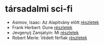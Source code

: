 # társadalmi sci-fi

- Asimov, Isaac: Az Alapítvány előtt [részletek](../_details/Asimov%2C%20Isaac.md#id_1183)
- Frank Herbert: Dune [részletek](../_details/Frank%20Herbert.md#id_182)
- Jevgenyij Zamjatyin: Mi [részletek](../_details/Jevgenyij%20Zamjatyin.md#id_607)
- Robert Merle: Védett férfiak [részletek](../_details/Robert%20Merle.md#id_340)